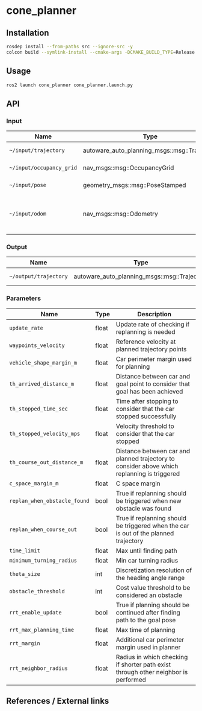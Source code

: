 # cone_planner
<!-- Required -->
<!-- Package description -->

## Installation
<!-- Required -->
<!-- Things to consider:
    - How to build package? 
    - Are there any other 3rd party dependencies required? -->

```bash
rosdep install --from-paths src --ignore-src -y
colcon build --symlink-install --cmake-args -DCMAKE_BUILD_TYPE=Release -DCMAKE_EXPORT_COMPILE_COMMANDS=On --packages-up-to cone_planner
```

## Usage
<!-- Required -->
<!-- Things to consider:
    - Launching package. 
    - Exposed API (example service/action call. -->

```bash
ros2 launch cone_planner cone_planner.launch.py
```

## API
<!-- Required -->
<!-- Things to consider:
    - How do you use the package / API? -->

### Input

| Name         | Type                  | Description  |
| ------------ | --------------------- | ------------ |
| `~/input/trajectory` | autoware_auto_planning_msgs::msg::Trajectory | Reference trajectory |
| `~/input/occupancy_grid` | nav_msgs::msg::OccupancyGrid | Occupancy grid map |
| `~/input/pose` | geometry_msgs::msg::PoseStamped | Pose of the car |
| `~/input/odom` | nav_msgs::msg::Odometry | Odometry used for checking stop condition |

### Output

| Name         | Type                  | Description  |
| ------------ | --------------------- | ------------ |
| `~/output/trajectory` | autoware_auto_planning_msgs::msg::Trajectory | Planned trajectory |

### Parameters

| Name         | Type | Description  |
| ------------ | ---- | ------------ |
| `update_rate` | float  | Update rate of checking if replanning is needed |
| `waypoints_velocity` | float  | Reference velocity at planned trajectory points |
| `vehicle_shape_margin_m` | float  | Car perimeter margin used for planning |
| `th_arrived_distance_m` | float  | Distance between car and goal point to consider that goal has been achieved |
| `th_stopped_time_sec` | float  | Time after stopping to consider that the car stopped successfully |
| `th_stopped_velocity_mps` | float  | Velocity threshold to consider that the car stopped |
| `th_course_out_distance_m` | float  | Distance between car and planned trajectory to consider above which replanning is triggered |
| `c_space_margin_m` | float  | C space margin |
| `replan_when_obstacle_found` | bool  | True if replanning should be triggered when new obstacle was found |
| `replan_when_course_out` | bool  | True if replanning should be triggered when the car is out of the planned trajectory |
| `time_limit` | float  | Max until finding path |
| `minimum_turning_radius` | float  | Min car turning radius |
| `theta_size` | int  | Discretization resolution of the heading angle range |
| `obstacle_threshold` | int  | Cost value threshold to be considered an obstacle |
| `rrt_enable_update` | bool  | True if planning should be continued after finding path to the goal pose |
| `rrt_max_planning_time` | float  | Max time of planning |
| `rrt_margin` | float | Additional car perimeter margin used in planner |
| `rrt_neighbor_radius` | float | Radius in which checking if shorter path exist through other neighbor is performed |


## References / External links
<!-- Optional -->
